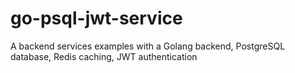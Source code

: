 # go-psql-jwt-service
A backend services examples with a Golang backend, PostgreSQL database, Redis caching, JWT authentication
